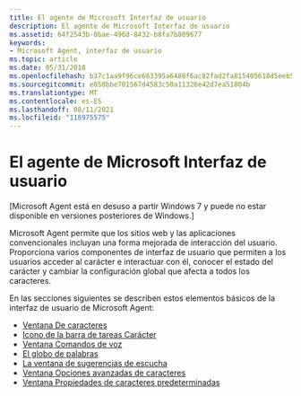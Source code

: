 ```yaml
---
title: El agente de Microsoft Interfaz de usuario
description: El agente de Microsoft Interfaz de usuario
ms.assetid: 64f2543b-0bae-496d-8432-b8fa7b809677
keywords:
- Microsoft Agent, interfaz de usuario
ms.topic: article
ms.date: 05/31/2018
ms.openlocfilehash: b37c1aa9f96ce663395a6488f6ac82fad2fa815405618d5eeb55c3f1c26e5460
ms.sourcegitcommit: e858bbe701567d4583c50a11326e42d7ea51804b
ms.translationtype: MT
ms.contentlocale: es-ES
ms.lasthandoff: 08/11/2021
ms.locfileid: "118975575"
---
```

# <a name="the-microsoft-agent-user-interface"></a>El agente de Microsoft Interfaz de usuario

\[Microsoft Agent está en desuso a partir Windows 7 y puede no estar disponible en versiones posteriores de Windows.\]

Microsoft Agent permite que los sitios web y las aplicaciones convencionales incluyan una forma mejorada de interacción del usuario. Proporciona varios componentes de interfaz de usuario que permiten a los usuarios acceder al carácter e interactuar con él, conocer el estado del carácter y cambiar la configuración global que afecta a todos los caracteres.

En las secciones siguientes se describen estos elementos básicos de la interfaz de usuario de Microsoft Agent:

-   [Ventana De caracteres](the-character-window.md)
-   [Icono de la barra de tareas Carácter](the-character-taskbar-icon.md)
-   [Ventana Comandos de voz](the-voice-commands-window.md)
-   [El globo de palabras](the-word-balloon.md)
-   [La ventana de sugerencias de escucha](the-listening-tip-window.md)
-   [Ventana Opciones avanzadas de caracteres](the-advanced-character-options-window.md)
-   [Ventana Propiedades de caracteres predeterminadas](the-default-character-properties-window.md)

 

 




